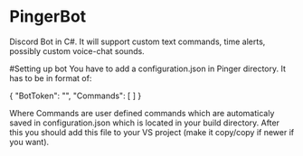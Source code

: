 # PingerBot
Discord Bot in C#. It will support custom text commands, time alerts, possibly custom voice-chat sounds.

#Setting up bot
You have to add a configuration.json in Pinger directory. It has to be in format of:

{
  "BotToken": "<YOUR BOT TOKEN HERE>",
  "Commands": [
  ]
}

Where Commands are user defined commands which are automaticaly saved in configuration.json which is located in your build directory.
After this you should add this file to your VS project (make it copy/copy if newer if you want).
